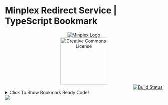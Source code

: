 <!DOCTYPE html>

# Minplex Redirect Service | TypeScript Bookmark

<body> <!-- ???? Why Red? -->
  <div align="center">
    <a href = "https://www.mineplex.com"> 
    <img src="https://www.mineplex.com/assets/www-mp/img/footer/footer_fulllogo.png" alt="Minplex Logo"/>
    </a>
    
  </div>

  <div align="center">
    <a rel="license" href="https://creativecommons.org/publicdomain/zero/1.0/">
      <img width=150px alt="Creative Commons License" style="border-width:0" src="https://mirrors.creativecommons.org/presskit/buttons/88x31/png/cc-zero.png" />
    </a>
  </div>
  
  <div align="right">
      <a href="https://github.com/CoolGuy986/Minplex-Redirect-TS/actions/workflows/build.yml">
        <img src="https://github.com/CoolGuy986/Minplex-Redirect-TS/actions/workflows/build.yml/badge.svg" alt="Build Status"/>
      </a>
  </div>  
  
  <div>
    <details>
      <summary>
        Click To Show Bookmark Ready Code!
      </summary>
```
      javascript:(function()%7B"use strict"%3Bconst Site %3D document.location.href%3Bconst API %3D 'https%3A%2F%2Fwww.mineplex.com%2Fredirect%2F%3Fto%3D'%3Bconst BotaEncoded %3D API %2B '%2527' %2B btoa(Site) %2B '%2527'%3Bconst Errors %3D %7B%5B1%5D%3A "DOMException%3A HTTP sites are not supported please see the developer console for the link!"%2C%5B2%5D%3A "DOMException%3A Could not write to clipboard. Please allow clipboard access%2C or try another web browser."%2C%5B3%5D%3A "DOMException%3A Please Return To The Document And Click Anywhere%2C Before A Security Error Happens."%2C%5B4%5D%3A "Yay%2C Successfuly Copied!"%7D%3Basync function WriteToClipboard(Url) %7Bif (document.location.protocol %3D%3D 'http%3A')return alert(Errors%5B1%5D %2B %60%5Cn%24%7BUrl%7D%60)%3Bconst Results %3D new Promise((resolve%2C reject) %3D> %7Basync function Clicked() %7Btry %7Bawait navigator.clipboard.writeText(Url)%3B%7Dcatch (err) %7Balert(Errors%5B2%5D)%3Breject(false)%3B%7D%3Bdocument.removeEventListener('click'%2C Clicked)%3Bresolve(true)%3B%7D%3Bdocument.addEventListener('click'%2C Clicked)%3Balert(Errors%5B3%5D)%3Bconsole.warn(Errors%5B3%5D)%3B%7D)%3Bif (await Results %3D%3D true)alert(Errors%5B4%5D)%3Breturn await Results%3B%7D%3BWriteToClipboard(BotaEncoded)%3Bconsole.log(BotaEncoded)%7D)()
<!-- Stop Code Block Here -->
      
  </details>
  </div>
</body>
<footer>
<img src="https://www.mineplex.com/assets/www-mp/img/header/parallaxheader_layer0.jpg"/>
</footer>
<!-- Last Updated 4/18/2023 -->
